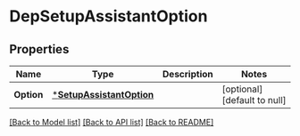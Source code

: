 # DepSetupAssistantOption

## Properties
Name | Type | Description | Notes
------------ | ------------- | ------------- | -------------
**Option** | [***SetupAssistantOption**](SetupAssistantOption.md) |  | [optional] [default to null]

[[Back to Model list]](../README.md#documentation-for-models) [[Back to API list]](../README.md#documentation-for-api-endpoints) [[Back to README]](../README.md)


